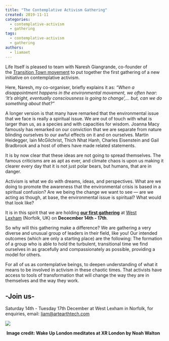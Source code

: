 ```yaml
---
title: "The Contemplative Activism Gathering"
created: 2019-11-11
categories: 
  - contemplative-activism
  - gathering
tags: 
  - contemplative-activism
  - gathering
authors: 
  - liamaet
---
```


Life Itself is pleased to team with Naresh Giangrande, co-founder of the [Transition Town movement](https://transitionnetwork.org/) to put together the first gathering of a new initiative on contemplative activism. 

Here, Naresh, my co-organiser, briefly explains it as: _“When a disappointment happens in the environmental movement, we often hear: ‘It’s alright, eventually consciousness is going to change’,… but, can we do something about that?”_

A longer version is that many have remarked that the environmental issue that we face is really a spiritual issue. We are out of touch with what is larger than us, as a species and with capacities for wisdom. Joanna Macy famously has remarked on our conviction that we are separate from nature blinding ourselves to our awful effects on it and on ourselves. Martin Heidegger, Iain McGilchrist, Thich Nhat Hanh, Charles Eisenstein and Gail Bradbrook and a host of others have made related statements. 

It is by now clear that these ideas are not going to spread themselves. The famous criticisms are as apt as ever, and climate chaos is upon us making it clearer every day that it is not just polar bears, but humans, that are in danger.

Activism is what we do with dreams, ideas, and perspectives. What are we doing to promote the awareness that the environmental crisis is based in a spiritual confusion? Are we being the change we want to see — are we acting as though, at base, the environmental issue is spiritual? What would that look like?

It is in this spirit that we are holding **[our first gathering](https://ti.to/art-earth-tech/contemplative-activism-gathering)** at [West Lexham](https://www.westlexham.org/) (Norfolk, UK) on **Dececmber 14th - 17th**.

So why will this gathering make a difference? We are gathering a very diverse and unusual group of leaders in their field, like you! Our intended outcomes (which are only a starting place) are the following: The formation of a group who is able to hold the turbulent, transitional time we find ourselves in as gracefully and compassionately as possible, providing a model for others.

For all of us as contemplative beings, to deepen understanding of what it means to be involved in activism in these chaotic times. That activists have access to tools of transformation that will change the way they are in themselves and the way they work.

## \-Join us-

Saturday 14th - Tuesday 17th December at West Lexham in Norfolk, for enquiries, email: liam@artearthtech.com

![](https://artearthtech.files.wordpress.com/2020/03/contemplative_activism_gathering__december_2019-1.jpg?w=1024)

 **Image credit: Wake Up London meditates at XR London by Noah Walton**
